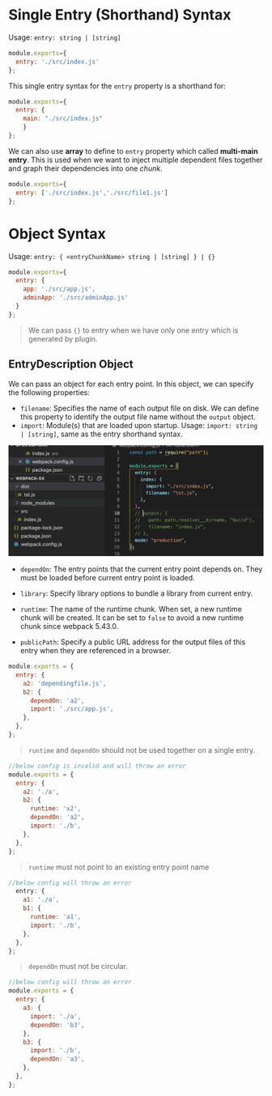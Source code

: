 # Single Entry (Shorthand) Syntax

Usage: `entry: string | [string]`

```js
module.exports={
  entry: './src/index.js'
};
```

This single entry syntax for the `entry` property is a shorthand for:

```js
module.exports={
  entry: {
  	main: "./src/index.js"
	}
};
```

We can also use **array** to define to `entry` property which called **multi-main entry**. This is used when we want to inject multiple dependent files together and graph their dependencies into one *chunk*.

```js
module.exports={
  entry: ['./src/index.js','./src/file1.js']
};
```

# Object Syntax

Usage: `entry: { <entryChunkName> string | [string] } | {}`

```js
module.exports={
  entry: {
    app: './src/app.js',
    adminApp: './src/adminApp.js'
  }
};
```

> We can pass `{}` to entry when we have only one entry which is generated by plugin.

## EntryDescription Object

We can pass an object for each entry point. In this object, we can specify the following properties:

* `filename`:  Specifies the name of each output file on disk. We can define this property to identify the output file name without the `output` object.
* `import`: Module(s) that are loaded upon startup. Usage: `import: string | [string]`, same as the entry shorthand syntax.

![](./assets/entry-entry-description-object-import.png)

* `dependOn`: The entry points that the  current entry point depends on. They must be loaded before current entry point is loaded.

* `library`: Specify library options to bundle a library from current entry.
* `runtime`: The name of the runtime chunk. When set, a new runtime chunk will be created. It can be set to `false` to avoid a new runtime chunk since webpack 5.43.0.
* `publicPath`: Specify a public URL address for the output files of this entry when they are referenced in a browser.

```js
module.exports = {
  entry: {
    a2: 'dependingfile.js',
    b2: {
      dependOn: 'a2',
      import: './src/app.js',
    },
  },
};
```

> `runtime` and `dependOn` should not be used together on a single entry.

```js
//below config is invalid and will throw an error
module.exports = {
  entry: {
    a2: './a',
    b2: {
      runtime: 'x2',
      dependOn: 'a2',
      import: './b',
    },
  },
};
```

> `runtime` must not point to an existing entry point name

```js
//below config will throw an error
  entry: {
    a1: './a',
    b1: {
      runtime: 'a1',
      import: './b',
    },
  },
};
```

> `dependOn` must not be circular.

```js
//below config will throw an error
module.exports = {
  entry: {
    a3: {
      import: './a',
      dependOn: 'b3',
    },
    b3: {
      import: './b',
      dependOn: 'a3',
    },
  },
};
```

